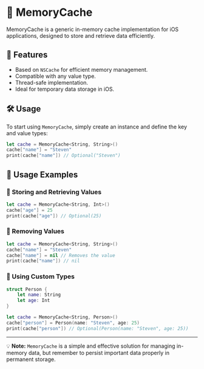# 📌 MemoryCache

MemoryCache is a generic in-memory cache implementation for iOS applications, designed to store and retrieve data efficiently.

## 🚀 Features

- Based on `NSCache` for efficient memory management.
- Compatible with any value type.
- Thread-safe implementation.
- Ideal for temporary data storage in iOS.

## 🛠 Usage

To start using `MemoryCache`, simply create an instance and define the key and value types:

```swift
let cache = MemoryCache<String, String>()
cache["name"] = "Steven"
print(cache["name"]) // Optional("Steven")
```

## 📌 Usage Examples

### 🔹 Storing and Retrieving Values

```swift
let cache = MemoryCache<String, Int>()
cache["age"] = 25
print(cache["age"]) // Optional(25)
```

### 🔹 Removing Values

```swift
let cache = MemoryCache<String, String>()
cache["name"] = "Steven"
cache["name"] = nil // Removes the value
print(cache["name"]) // nil
```

### 🔹 Using Custom Types

```swift
struct Person {
    let name: String
    let age: Int
}

let cache = MemoryCache<String, Person>()
cache["person"] = Person(name: "Steven", age: 25)
print(cache["person"]) // Optional(Person(name: "Steven", age: 25))
```

---

💡 **Note:** `MemoryCache` is a simple and effective solution for managing in-memory data, but remember to persist important data properly in permanent storage.

